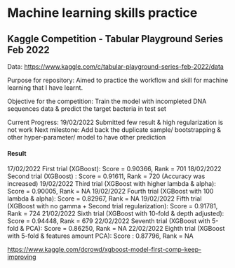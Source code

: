 # Machine learning skills practice
## Kaggle Competition - Tabular Playground Series Feb 2022
Data: https://www.kaggle.com/c/tabular-playground-series-feb-2022/data

Purpose for repository:
Aimed to practice the workflow and skill for machine learning that I have learnt.

Objective for the competition:
Train the model with incompleted DNA sequences data & predict the target bacteria in test set

Current Progress: 19/02/2022 Submitted few result & high regularization is not work
Next milestone: Add back the duplicate sample/ bootstrapping & other hyper-parameter/ model to have other prediction

#### Result

17/02/2022 First trial (XGBoost): Score = 0.90366, Rank = 701
18/02/2022 Second trial (XGBoost) : Score = 0.91611, Rank = 720 (Accuracy was increased)
19/02/2022 Third trial (XGBoost with higher lambda & alpha): Score = 0.90005, Rank = NA
19/02/2022 Fourth trial (XGBoost with 100 lambda & alpha): Score = 0.82967, Rank = NA
19/02/2022 Fifth trial (XGBoost with no gamma + Second trial regularization): Score = 0.91781, Rank = 724
21/02/2022 Sixth trial (XGBoost with 10-fold & depth adjusted): Score = 0.94448, Rank = 679
22/02/2022 Seventh trial (XGBoost with 5-fold & PCA): Score = 0.86250, Rank = NA
22/02/2022 Eighth trial (XGBoost with 5-fold & features amount PCA): Score : 0.87796, Rank = NA

https://www.kaggle.com/dcrowd/xgboost-model-first-comp-keep-improving
